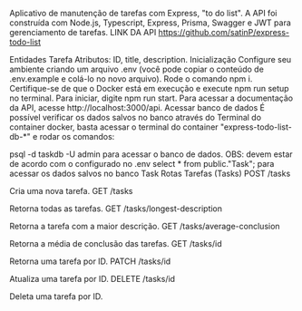 Aplicativo de manutenção de tarefas com Express, "to do list".
A API foi construída com Node.js, Typescript, Express, Prisma, Swagger e JWT para gerenciamento de tarefas.
LINK DA API https://github.com/satinP/express-todo-list

Entidades
Tarefa
Atributos: ID, title, description.
Inicialização
Configure seu ambiente criando um arquivo .env (você pode copiar o conteúdo de .env.example e colá-lo no novo arquivo).
Rode o comando npm i.
Certifique-se de que o Docker está em execução e execute npm run setup no terminal.
Para iniciar, digite npm run start.
Para acessar a documentação da API, acesse http://localhost:3000/api.
Acessar banco de dados
É possível verificar os dados salvos no banco através do Terminal do container docker, basta acessar o terminal do container "express-todo-list-db-*" e rodar os comandos:

psql -d taskdb -U admin para acessar o banco de dados. OBS: devem estar de acordo com o configurado no .env
select * from public."Task"; para acessar os dados salvos no banco Task
Rotas
Tarefas (Tasks)
POST /tasks

Cria uma nova tarefa.
GET /tasks

Retorna todas as tarefas.
GET /tasks/longest-description

Retorna a tarefa com a maior descrição.
GET /tasks/average-conclusion

Retorna a média de conclusão das tarefas.
GET /tasks/id

Retorna uma tarefa por ID.
PATCH /tasks/id

Atualiza uma tarefa por ID.
DELETE /tasks/id

Deleta uma tarefa por ID.